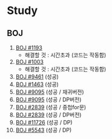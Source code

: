 # Study

## BOJ
1. [BOJ #1193](https://github.com/Puilin/Study/blob/master/BOJ/1193.py)
    * 해결할 것 : 시간초과 (코드는 작동함)
2. [BOJ #1003](https://github.com/Puilin/Study/blob/master/BOJ/1003.py)
    * 해결할 것 : 시간초과 (코드는 작동함)
3. [BOJ #9461](https://github.com/Puilin/Study/blob/master/BOJ/9461.py) (성공)
4. [BOJ #1463](https://github.com/Puilin/Study/blob/master/BOJ/1463.py) (성공)
5. [BOJ #9095](https://github.com/Puilin/Study/blob/master/BOJ/9095.py) (성공 / 재귀버전)
6. [BOJ #9095](https://github.com/Puilin/Study/blob/master/BOJ/9095-2.py) (성공 / DP버전)
7. [BOJ #2839](https://github.com/Puilin/Study/blob/master/BOJ/2839.py) (성공 / 중첩for문)
8. [BOJ #2839](https://github.com/Puilin/Study/blob/master/BOJ/2839-2.py) (성공 / DP버전)
9. [BOJ #11726](https://github.com/Puilin/Study/blob/master/BOJ/11726.py) (성공 / DP)
10. [BOJ #5543](https://github.com/Puilin/Study/blob/master/BOJ/5543.java) (성공 / DP)

